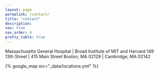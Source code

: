 ```yaml
---
layout: page
permalink: /contact/
title: "contact"
description: 
nav: true
nav_order: 4
pretty_table: true
---
```


Massachusetts General Hospital       |    Broad Institute of MIT and Harvard
149 13th Street       |    415 Main Street
Boston, MA 02129       |    Cambridge, MA 02142

{% google_map src="_data/locations.yml" %}
